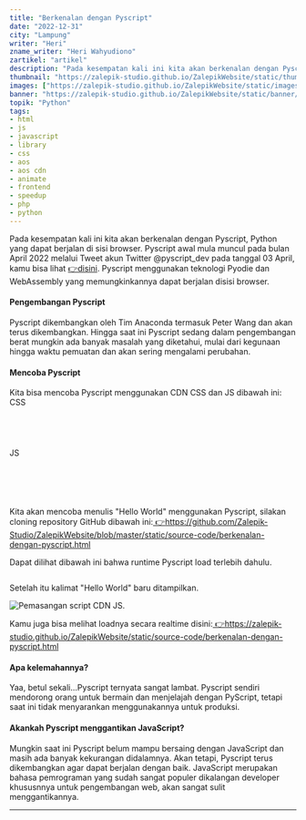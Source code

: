 ```yaml
---
title: "Berkenalan dengan Pyscript"
date: "2022-12-31"
city: "Lampung"
writer: "Heri"
zname_writer: "Heri Wahyudiono"
zartikel: "artikel"
description: "Pada kesempatan kali ini kita akan berkenalan dengan Pyscript, Python yang dapat berjalan di sisi browser"
thumbnail: "https://zalepik-studio.github.io/ZalepikWebsite/static/thumbnail/berkenalan-dengan-pyscript.png"
images: ["https://zalepik-studio.github.io/ZalepikWebsite/static/images/berkenalan-dengan-pyscript.png"]
banner: "https://zalepik-studio.github.io/ZalepikWebsite/static/banner/berkenalan-dengan-pyscript.png"
topik: "Python"
tags: 
- html
- js
- javascript
- library
- css
- aos
- aos cdn
- animate
- frontend
- speedup
- php
- python
---
```


Pada kesempatan kali ini kita akan berkenalan dengan Pyscript, Python yang dapat berjalan di sisi browser. Pyscript awal mula muncul pada bulan April 2022 melalui Tweet akun Twitter @pyscript_dev pada tanggal 03 April, kamu bisa lihat <a class="text-blue-600 italic" href="https://twitter.com/pyscript_dev/status/1510475506663059460" target="_blank"> 👉disini</a>. Pyscript menggunakan teknologi Pyodie dan WebAssembly yang memungkinkannya dapat berjalan disisi browser.

#### Pengembangan Pyscript
Pyscript dikembangkan oleh Tim Anaconda termasuk Peter Wang dan akan terus dikembangkan. Hingga saat ini Pyscript sedang dalam pengembangan berat mungkin ada banyak masalah yang diketahui, mulai dari kegunaan hingga waktu pemuatan dan akan sering mengalami perubahan.

#### Mencoba Pyscript
Kita bisa mencoba Pyscript menggunakan CDN CSS dan JS dibawah ini:
CSS
<pre class="language-python">
  <code class="language-python">
<link rel="stylesheet" href="https://pyscript.net/alpha/pyscript.css" />
  </code>
</pre>
JS
<pre class="language-python">
  <code class="language-python">
<script defer src="https://pyscript.net/alpha/pyscript.js"></script>
  </code>
</pre>

Kita akan mencoba menulis "Hello World" menggunakan Pyscript, silakan cloning repository GitHub dibawah ini:<a class="text-blue-600 italic" href="https://github.com/Zalepik-Studio/ZalepikWebsite/blob/master/static/source-code/berkenalan-dengan-pyscript.html" target="_blank"> 👉https://github.com/Zalepik-Studio/ZalepikWebsite/blob/master/static/source-code/berkenalan-dengan-pyscript.html</a>

<div class="zbarisbaru"></div>

Dapat dilihat dibawah ini bahwa runtime Pyscript load terlebih dahulu.

<img class="" src="https://zalepik-studio.github.io/ZalepikWebsite/static/images/Screenshot (1).png" alt="">

Setelah itu kalimat "Hello World" baru ditampilkan.

<img class="" src="https://zalepik-studio.github.io/ZalepikWebsite/static/images/Screenshot (2).png" alt="Pemasangan script CDN JS.">

Kamu juga bisa melihat loadnya secara realtime disini:<a class="text-blue-600 italic" href="https://zalepik-studio.github.io/ZalepikWebsite/static/source-code/berkenalan-dengan-pyscript.html" target="_blank"> 👉https://zalepik-studio.github.io/ZalepikWebsite/static/source-code/berkenalan-dengan-pyscript.html</a>

#### Apa kelemahannya?
Yaa, betul sekali...Pyscript ternyata sangat lambat. Pyscript sendiri mendorong orang untuk bermain dan menjelajah dengan PyScript, tetapi saat ini tidak menyarankan menggunakannya untuk produksi.

#### Akankah Pyscript menggantikan JavaScript?
Mungkin saat ini Pyscript belum mampu bersaing dengan JavaScript dan masih ada banyak kekurangan didalamnya. Akan
tetapi, Pyscript terus dikembangkan agar dapat berjalan dengan baik. JavaScript merupakan bahasa pemrograman yang sudah sangat populer dikalangan developer khususnnya untuk pengembangan web, akan sangat sulit menggantikannya.

<div class="zbarisbaru"></div>
<div class="zbarisbaru"></div>

---
